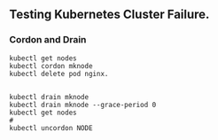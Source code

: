## Testing Kubernetes Cluster Failure.

### Cordon and Drain
```shell
kubectl get nodes
kubectl cordon mknode
kubectl delete pod nginx.


kubectl drain mknode
kubectl drain mknode --grace-period 0
kubectl get nodes
# 
kubectl uncordon NODE
```
